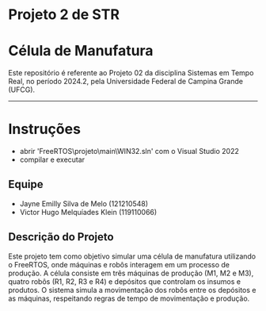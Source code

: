 # Projeto 2 de STR

# Célula de Manufatura

Este repositório é referente ao Projeto 02 da disciplina Sistemas em Tempo Real, no período 2024.2, pela Universidade Federal de Campina Grande (UFCG).

---

# Instruções
- abrir 'FreeRTOS\projeto\main\WIN32.sln' com o Visual Studio 2022  <br />
- compilar e executar

## Equipe

- Jayne Emilly Silva de Melo (121210548)
- Victor Hugo Melquíades Klein (119110066)

## Descrição do Projeto 

Este projeto tem como objetivo simular uma célula de manufatura utilizando o FreeRTOS, onde máquinas e robôs interagem em um processo de produção. A célula consiste em três máquinas de produção (M1, M2 e M3), quatro robôs (R1, R2, R3 e R4) e depósitos que controlam os insumos e produtos. O sistema simula a movimentação dos robôs entre os depósitos e as máquinas, respeitando regras de tempo de movimentação e produção.

